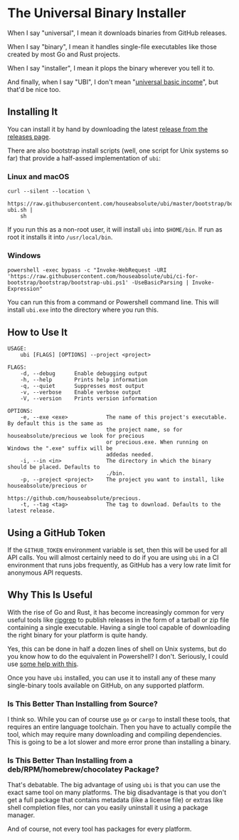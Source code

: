 # The Universal Binary Installer

When I say "universal", I mean it downloads binaries from GitHub releases.

When I say "binary", I mean it handles single-file executables like those
created by most Go and Rust projects.

When I say "installer", I mean it plops the binary wherever you tell it to.

And finally, when I say "UBI", I don't mean "[universal basic
income](https://en.wikipedia.org/wiki/Universal_basic_income)", but that'd be
nice too.

## Installing It

You can install it by hand by downloading the latest [release from the
releases page](https://github.com/houseabsolute/ubi/releases).

There are also bootstrap install scripts (well, one script for Unix systems so
far) that provide a half-assed implementation of `ubi`:

### Linux and macOS

```
curl --silent --location \
    https://raw.githubusercontent.com/houseabsolute/ubi/master/bootstrap/bootstrap-ubi.sh |
    sh
```

If you run this as a non-root user, it will install `ubi` into `$HOME/bin`. If
run as root it installs it into `/usr/local/bin`.

### Windows

```
powershell -exec bypass -c "Invoke-WebRequest -URI 'https://raw.githubusercontent.com/houseabsolute/ubi/ci-for-bootstrap/bootstrap/bootstrap-ubi.ps1' -UseBasicParsing | Invoke-Expression"
```

You can run this from a command or Powershell command line. This will install
`ubi.exe` into the directory where you run this.

## How to Use It

```
USAGE:
    ubi [FLAGS] [OPTIONS] --project <project>

FLAGS:
    -d, --debug      Enable debugging output
    -h, --help       Prints help information
    -q, --quiet      Suppresses most output
    -v, --verbose    Enable verbose output
    -V, --version    Prints version information

OPTIONS:
    -e, --exe <exe>            The name of this project's executable. By default this is the same as
                               the project name, so for houseabsolute/precious we look for precious
                               or precious.exe. When running on Windows the ".exe" suffix will be
                               addedas needed.
    -i, --in <in>              The directory in which the binary should be placed. Defaults to
                               ./bin.
    -p, --project <project>    The project you want to install, like houseabsolute/precious or
                               https://github.com/houseabsolute/precious.
    -t, --tag <tag>            The tag to download. Defaults to the latest release.
```

## Using a GitHub Token

If the `GITHUB_TOKEN` environment variable is set, then this will be used for
all API calls. You will almost certainly need to do if you are using `ubi` in
a CI environment that runs jobs frequently, as GitHub has a very low rate
limit for anonymous API requests.

## Why This Is Useful

With the rise of Go and Rust, it has become increasingly common for very
useful tools like [ripgrep](https://github.com/BurntSushi/ripgrep) to publish
releases in the form of a tarball or zip file containing a single
executable. Having a single tool capable of downloading the right binary for
your platform is quite handy.

Yes, this can be done in half a dozen lines of shell on Unix systems, but do
you know how to do the equivalent in Powershell? I don't. Seriously, I could
use [some help with this](https://github.com/houseabsolute/ubi/issues/1).

Once you have `ubi` installed, you can use it to install any of these many
single-binary tools available on GitHub, on any supported platform.

### Is This Better Than Installing from Source?

I think so. While you can of course use `go` or `cargo` to install these
tools, that requires an entire language toolchain. Then you have to actually
compile the tool, which may require many downloading and compiling
dependencies. This is going to be a lot slower and more error prone than
installing a binary.

### Is This Better Than Installing from a deb/RPM/homebrew/chocolatey Package?

That's debatable. The big advantage of using `ubi` is that you can use the
exact same tool on many platforms. The big disadvantage is that you don't get
a full package that contains metadata (like a license file) or extras like
shell completion files, nor can you easily uninstall it using a package
manager.

And of course, not every tool has packages for every platform.
